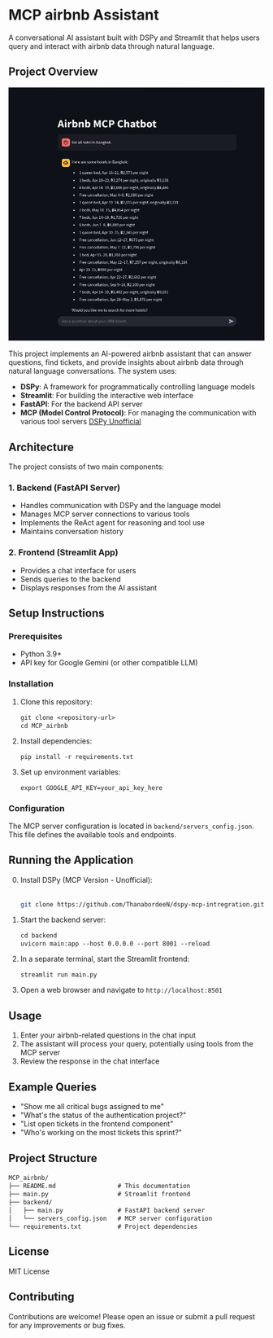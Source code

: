 # MCP airbnb Assistant

A conversational AI assistant built with DSPy and Streamlit that helps users query and interact with airbnb data through natural language.

## Project Overview

![MCP airbnb Assistant](https://raw.githubusercontent.com/ThanabordeeN/DSPy_MCP_Airbnb_Chat/main/image/app.png)

This project implements an AI-powered airbnb assistant that can answer questions, find tickets, and provide insights about airbnb data through natural language conversations. The system uses:

- **DSPy**: A framework for programmatically controlling language models
- **Streamlit**: For building the interactive web interface
- **FastAPI**: For the backend API server
- **MCP (Model Control Protocol)**: For managing the communication with various tool servers [DSPy Unofficial](https://github.com/ThanabordeeN/dspy-mcp-intregration.git)

## Architecture

The project consists of two main components:

### 1. Backend (FastAPI Server)
- Handles communication with DSPy and the language model
- Manages MCP server connections to various tools
- Implements the ReAct agent for reasoning and tool use
- Maintains conversation history

### 2. Frontend (Streamlit App)
- Provides a chat interface for users
- Sends queries to the backend
- Displays responses from the AI assistant

## Setup Instructions

### Prerequisites
- Python 3.9+
- API key for Google Gemini (or other compatible LLM)

### Installation

1. Clone this repository:
   ```
   git clone <repository-url>
   cd MCP_airbnb
   ```

2. Install dependencies:
   ```
   pip install -r requirements.txt
   ```

3. Set up environment variables:
   ```
   export GOOGLE_API_KEY=your_api_key_here
   ```

### Configuration

The MCP server configuration is located in `backend/servers_config.json`. This file defines the available tools and endpoints.

## Running the Application
0. Install DSPy (MCP Version - Unofficial):
   ```bash

   git clone https://github.com/ThanabordeeN/dspy-mcp-intregration.git && cd dspy-mcp-intregration && pip install .

   ```

1. Start the backend server:
   ```
   cd backend
   uvicorn main:app --host 0.0.0.0 --port 8001 --reload
   ```

2. In a separate terminal, start the Streamlit frontend:
   ```
   streamlit run main.py
   ```

3. Open a web browser and navigate to `http://localhost:8501`

## Usage

1. Enter your airbnb-related questions in the chat input
2. The assistant will process your query, potentially using tools from the MCP server
3. Review the response in the chat interface

## Example Queries

- "Show me all critical bugs assigned to me"
- "What's the status of the authentication project?"
- "List open tickets in the frontend component"
- "Who's working on the most tickets this sprint?"

## Project Structure

```
MCP_airbnb/
├── README.md                 # This documentation
├── main.py                   # Streamlit frontend
├── backend/
│   ├── main.py               # FastAPI backend server
│   └── servers_config.json   # MCP server configuration
└── requirements.txt          # Project dependencies
```

## License

MIT License

## Contributing

Contributions are welcome! Please open an issue or submit a pull request for any improvements or bug fixes.
